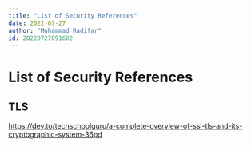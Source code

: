 ```yaml
---
title: "List of Security References"
date: 2022-07-27
author: "Muhammad Radifar"
id: 20220727091602
---
```


# List of Security References

## TLS

https://dev.to/techschoolguru/a-complete-overview-of-ssl-tls-and-its-cryptographic-system-36pd
